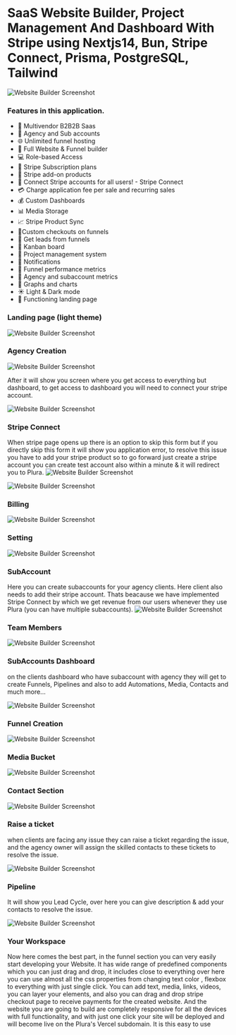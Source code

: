 # SaaS Website Builder, Project Management And Dashboard With Stripe using Nextjs14, Bun, Stripe Connect, Prisma, PostgreSQL, Tailwind
![Website Builder Screenshot](public/Screenshot%20(443).png)



### Features in this application.
- 🤯 Multivendor B2B2B Saas
- 🏢 Agency and Sub accounts
- 🌐 Unlimited funnel hosting
- 🚀 Full Website & Funnel builder
- 💻 Role-based Access
- 🔄 Stripe Subscription plans
- 🛒 Stripe add-on products
- 🔐 Connect Stripe accounts for all users! - Stripe Connect
- 💳 Charge application fee per sale and recurring sales
- 💰 Custom Dashboards
- 📊 Media Storage
- 📈 Stripe Product Sync
- 📌Custom checkouts on funnels
- 📢 Get leads from funnels
- 🎨 Kanban board
- 📂 Project management system
- 🔗 Notifications
- 📆 Funnel performance metrics
- 🧾 Agency and subaccount metrics
- 🌙 Graphs and charts
- ☀️ Light & Dark mode
- 📄 Functioning landing page


### Landing page (light theme)
![Website Builder Screenshot](public/Screenshot%20(444).png)

### Agency Creation 
![Website Builder Screenshot](public/Screenshot%20(445).png)

After it will show you screen where you get access to everything but dashboard, to get access to dashboard you will need to connect your stripe account.


![Website Builder Screenshot](public/Screenshot%20(446).png)

### Stripe Connect 
When stripe page opens up there is an option to skip this form but if you directly skip this form it will show you application error, to resolve this issue you have to add your stripe product so to go forward just create a stripe account you can create test account also within a minute & it will redirect you to Plura.
![Website Builder Screenshot](public/Screenshot%20(448).png)



![Website Builder Screenshot](public/Screenshot%20(450).png)

### Billing 


![Website Builder Screenshot](public/Screenshot%20(451).png)

### Setting

![Website Builder Screenshot](public/Screenshot%20(452).png)


### SubAccount
Here you can create subaccounts for your agency clients. Here client also needs to add their stripe account. Thats beacause we have implemented Stripe Connect by which we get revenue from our users whenever they use Plura (you can have multiple subaccounts). 
![Website Builder Screenshot](public/Screenshot%20(453).png)

### Team Members 


![Website Builder Screenshot](public/Screenshot%20(455).png)

### SubAccounts Dashboard
on the clients dashboard who have subaccount with agency they will get to create Funnels, Pipelines and also to add Automations, Media, Contacts and much more... 

![Website Builder Screenshot](public/Screenshot%20(456).png)



### Funnel Creation
![Website Builder Screenshot](public/Screenshot%20(459).png)


### Media Bucket


![Website Builder Screenshot](public/Screenshot%20(460).png)


### Contact Section

![Website Builder Screenshot](public/Screenshot%20(464).png)


### Raise a ticket
when clients are facing any issue they can raise a ticket regarding the issue, and the agency owner will assign the skilled contacts to these tickets to resolve the issue.


![Website Builder Screenshot](public/Screenshot%20(467).png)


### Pipeline

It will show you Lead Cycle, over here you can give description & add your contacts to resolve the issue.

![Website Builder Screenshot](public/Screenshot%20(468).png)


### Your Workspace
Now here comes the best part, in the funnel section you can very easily start developing your Website.
   It has wide range of predefined components which you can just drag and drop, it includes close to everything over here you can use almost all the css properties from changing text color , flexbox to everything with just single click. You can add text, media, links, videos, you can layer your elements, and also you can drag and drop stripe checkout page to receive payments for the created website.
   And the website you are going to build are completely responsive for all the  devices with full functionality, and with just one click your site will be deployed and will become live on the Plura's Vercel subdomain. It is this easy to use






